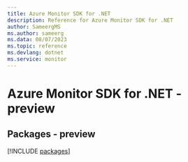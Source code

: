```yaml
---
title: Azure Monitor SDK for .NET
description: Reference for Azure Monitor SDK for .NET
author: SameergMS
ms.author: sameerg
ms.data: 08/07/2023
ms.topic: reference
ms.devlang: dotnet
ms.service: monitor
---
```

# Azure Monitor SDK for .NET - preview
## Packages - preview
[!INCLUDE [packages](monitor-index.md)]